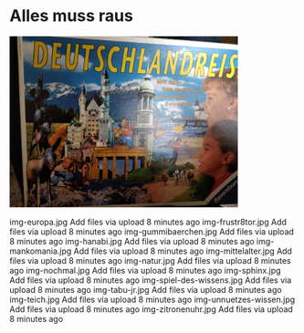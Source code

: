 # Alles muss raus

<img src="https://github.com/anjalorenz/anjalorenz.github.io/blob/master/market/img-deutschlandreise.jpg" width="400"/>

img-europa.jpg	Add files via upload	8 minutes ago
img-frustr8tor.jpg	Add files via upload	8 minutes ago
img-gummibaerchen.jpg	Add files via upload	8 minutes ago
img-hanabi.jpg	Add files via upload	8 minutes ago
img-mankomania.jpg	Add files via upload	8 minutes ago
img-mittelalter.jpg	Add files via upload	8 minutes ago
img-natur.jpg	Add files via upload	8 minutes ago
img-nochmal.jpg	Add files via upload	8 minutes ago
img-sphinx.jpg	Add files via upload	8 minutes ago
img-spiel-des-wissens.jpg	Add files via upload	8 minutes ago
img-tabu-jr.jpg	Add files via upload	8 minutes ago
img-teich.jpg	Add files via upload	8 minutes ago
img-unnuetzes-wissen.jpg	Add files via upload	8 minutes ago
img-zitronenuhr.jpg	Add files via upload	8 minutes ago
